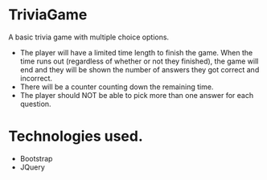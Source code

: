 # TriviaGame

A basic trivia game with multiple choice options.

* The player will have a limited time length to finish the game. When the time runs out (regardless of whether or not they finished), the game will end and they will be shown the number of answers they got correct and incorrect.
* There will be a counter counting down the remaining time.
* The player should NOT be able to pick more than one answer for each question.

# Technologies used.

* Bootstrap
* JQuery